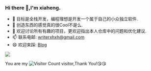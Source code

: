 ### Hi there 👋,I'm xiaheng.

- 🔭 目标是全栈开发，编程理想是开发一个属于自己的小众独立软件.
- 🌱 创造东西的感觉真的很Cool不是么.
- 💬 欢迎讨论所有有趣的项目，更欢迎指出本人仓库中的问题和优化建议.
- 📫 联系电邮: writerxhxh@gmail.com
- 😄 欢迎来踩: [Blog](https://ltfxhxh.github.io)

![](https://github-readme-stats.vercel.app/api?username=ltfxhxh&show_icons=true&theme=transparent)

You are my ![Visitor Count](https://profile-counter.glitch.me/ltfxhxh/count.svg) visitor,Thank You!:kissing_heart::kissing_heart:

